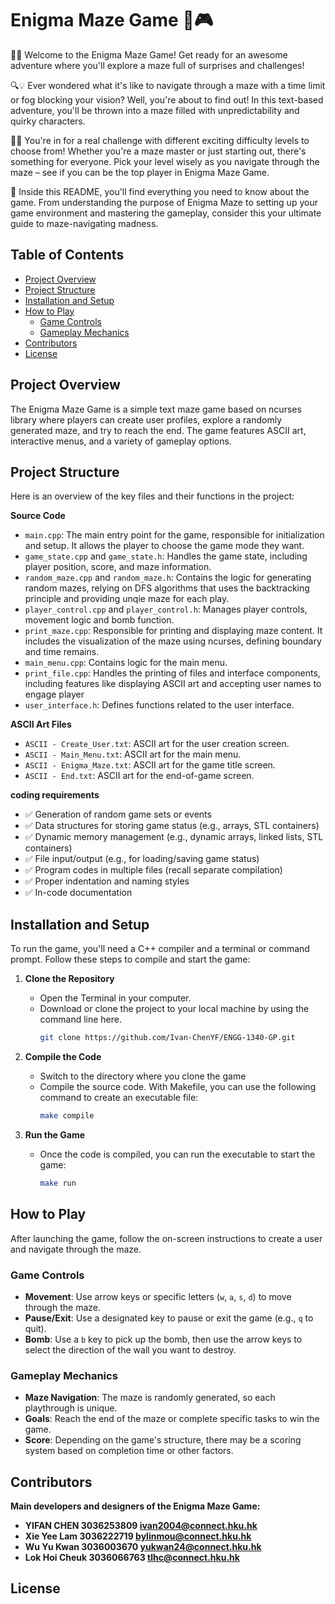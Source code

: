 # Enigma Maze Game 🚀🎮

🎩✨ Welcome to the Enigma Maze Game! Get ready for an awesome adventure where you'll explore a maze full of surprises and challenges!

🔍💡 Ever wondered what it's like to navigate through a maze with a time limit or fog blocking your vision? Well, you're about to find out! In this text-based adventure, you'll be thrown into a maze filled with unpredictability and quirky characters.

🌟🧠 You're in for a real challenge with different exciting difficulty levels to choose from! Whether you're a maze master or just starting out, there's something for everyone. Pick your level wisely as you navigate through the maze – see if you can be the top player in Enigma Maze Game.

📜 Inside this README, you'll find everything you need to know about the game. From understanding the purpose of Enigma Maze to setting up your game environment and mastering the gameplay, consider this your ultimate guide to maze-navigating madness.

 

## Table of Contents
- [Project Overview](#project-overview)
- [Project Structure](#project-structure)
- [Installation and Setup](#installation-and-setup)
- [How to Play](#how-to-play)
  - [Game Controls](#game-controls)
  - [Gameplay Mechanics](#gameplay-mechanics)
- [Contributors](#contributors)
- [License](#license)

## Project Overview
The Enigma Maze Game is a simple text maze game based on ncurses library where players can create user profiles, explore a randomly generated maze, and try to reach the end. The game features ASCII art, interactive menus, and a variety of gameplay options.

## Project Structure
Here is an overview of the key files and their functions in the project:

**Source Code**
- `main.cpp`: The main entry point for the game, responsible for initialization and setup. It allows the player to choose the game mode they want.
- `game_state.cpp` and `game_state.h`: Handles the game state, including player position, score, and maze information.
- `random_maze.cpp` and `random_maze.h`: Contains the logic for generating random mazes, relying on DFS algorithms that uses the backtracking principle and providing unqie maze for each play.
- `player_control.cpp` and `player_control.h`: Manages player controls, movement logic and bomb function.
- `print_maze.cpp`: Responsible for printing and displaying maze content. It includes  the visualization of the maze using ncurses, defining boundary and time remains.
- `main_menu.cpp`: Contains logic for the main menu.
- `print_file.cpp`: Handles the printing of files and interface components, including features like displaying ASCII art and accepting user names to engage player
- `user_interface.h`: Defines functions related to the user interface.

**ASCII Art Files**
- `ASCII - Create_User.txt`: ASCII art for the user creation screen.
- `ASCII - Main_Menu.txt`: ASCII art for the main menu.
- `ASCII - Enigma_Maze.txt`: ASCII art for the game title screen.
- `ASCII - End.txt`: ASCII art for the end-of-game screen.

**coding requirements**
- ✅ Generation of random game sets or events
- ✅ Data structures for storing game status (e.g., arrays, STL containers)
- ✅ Dynamic memory management (e.g., dynamic arrays, linked lists, STL containers)
- ✅ File input/output (e.g., for loading/saving game status)
- ✅ Program codes in multiple files (recall separate compilation)
- ✅ Proper indentation and naming styles
- ✅ In-code documentation

## Installation and Setup
To run the game, you'll need a C++ compiler and a terminal or command prompt. Follow these steps to compile and start the game:

1. **Clone the Repository**
   - Open the Terminal in your computer.
   - Download or clone the project to your local machine by using the command line here.
     ```bash
     git clone https://github.com/Ivan-ChenYF/ENGG-1340-GP.git
     ```

3. **Compile the Code**
   - Switch to the directory where you clone the game
   - Compile the source code. With Makefile, you can use the following command to create an executable file:
     ```bash
     make compile
     ```

4. **Run the Game**
   - Once the code is compiled, you can run the executable to start the game:
     ```bash
     make run
     ```

## How to Play
After launching the game, follow the on-screen instructions to create a user and navigate through the maze.

### Game Controls
- **Movement**: Use arrow keys or specific letters (`w`, `a`, `s`, `d`) to move through the maze.
- **Pause/Exit**: Use a designated key to pause or exit the game (e.g., `q` to quit).
- **Bomb**: Use a `b` key to pick up the bomb, then use the arrow keys to select the direction of the wall you want to destroy.

### Gameplay Mechanics
- **Maze Navigation**: The maze is randomly generated, so each playthrough is unique.
- **Goals**: Reach the end of the maze or complete specific tasks to win the game.
- **Score**: Depending on the game's structure, there may be a scoring system based on completion time or other factors.

## Contributors
 **Main developers and designers of the Enigma Maze Game:**
- **YIFAN CHEN  3036253809 ivan2004@connect.hku.hk**
- **Xie Yee Lam  3036222719  bylinmou@connect.hku.hk**
- **Wu Yu Kwan  3036003670  yukwan24@connect.hku.hk**
- **Lok Hoi Cheuk  3036066763  tlhc@connect.hku.hk**

## License


